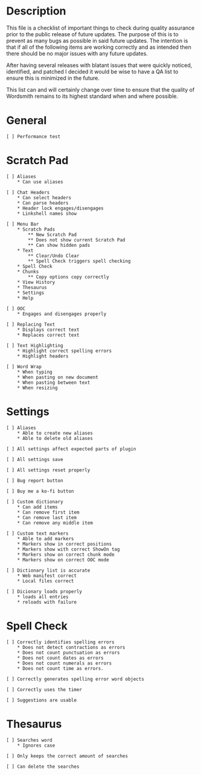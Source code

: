# Description
This file is a checklist of important things to check during quality assurance prior to the public release of future updates. The purpose of this is to prevent as many bugs as possible in said future updates. The intention is that if all of the following items are working correctly and as intended then there should be no major issues with any future updates.

After having several releases with blatant issues that were quickly noticed, identified, and patched I decided it would be wise to have a QA list to ensure this is minimized in the future.

This list can and will certainly change over time to ensure that the quality of Wordsmith remains to its highest standard when and where possible.

# General
    [ ] Performance test

# Scratch Pad
    [ ] Aliases
        * Can use aliases

    [ ] Chat Headers
        * Can select headers
        * Can parse headers
        * Header lock engages/disengages
        * Linkshell names show

    [ ] Menu Bar
        * Scratch Pads
            ** New Scratch Pad
            ** Does not show current Scratch Pad
            ** Can show hidden pads
        * Text
            ** Clear/Undo Clear
            ** Spell Check triggers spell checking
        * Spell Check
        * Chunks
            ** Copy options copy correctly
        * View History
        * Thesaurus
        * Settings
        * Help

    [ ] OOC
        * Engages and disengages properly

    [ ] Replacing Text
        * Displays correct text
        * Replaces correct text

    [ ] Text Highlighting
        * Highlight correct spelling errors
        * Highlight headers
    
    [ ] Word Wrap
        * When typing
        * When pasting on new document
        * When pasting between text
        * When resizing

# Settings
    [ ] Aliases
        * Able to create new aliases
        * Able to delete old aliases

    [ ] All settings affect expected parts of plugin

    [ ] All settings save

    [ ] All settings reset properly

    [ ] Bug report button

    [ ] Buy me a ko-fi button

    [ ] Custom dictionary
        * Can add items
        * Can remove first item
        * Can remove last item
        * Can remove any middle item

    [ ] Custom text markers
        * Able to add markers
        * Markers show in correct positions
        * Markers show with correct ShowOn tag
        * Markers show on correct chunk mode
        * Markers show on correct OOC mode

    [ ] Dictionary list is accurate
        * Web manifest correct
        * Local files correct

    [ ] Dicionary loads properly
        * loads all entries
        * reloads with failure

# Spell Check
    [ ] Correctly identifies spelling errors
        * Does not detect contractions as errors
        * Does not count punctuation as errors
        * Does not count dates as errors
        * Does not count numerals as errors
        * Does not count time as errors.

    [ ] Correctly generates spelling error word objects

    [ ] Correctly uses the timer

    [ ] Suggestions are usable

# Thesaurus
    [ ] Searches word
        * Ignores case
    
    [ ] Only keeps the correct amount of searches

    [ ] Can delete the searches
